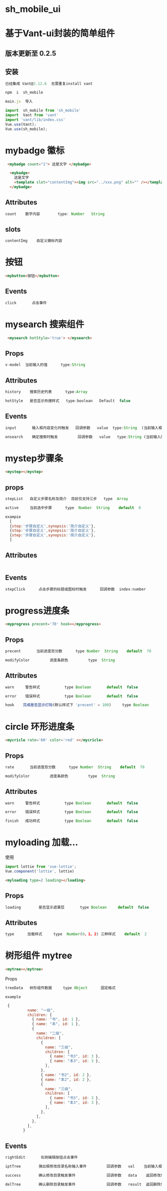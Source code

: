 # sh_mobile_ui

# 基于Vant-ui封装的简单组件
##  版本更新至  0.2.5
## 安装
```js
已经集成 Vant@2.12.6  无需重复install vant 
```
```js
npm  i  sh_mobile    
```
```js
main.js  导入

import  sh_mobile from 'sh_mobile'
import  Vant from 'vant'
import 'vant/lib/index.css'
Vue.use(Vant);
Vue.use(sh_mobile); 
```
# mybadge   徽标

```html
 <mybadge count="1"> 这是文字 </mybadge>

  <mybadge>
    这是文字
    <template slot="contentImg"><img src="../xxx.png" alt="" /></template>
  </mybadge>
```
## Attributes
```js
count    数字内容        type: Number   String
```

## slots
```js
contentImg    自定义徽标内容 
```

# 按钮

```html
<mybutton>按钮</mybutton>
```
## Events
```js
click       点击事件
```

# mysearch  搜索组件

```html
 <mysearch hotStyle='true'> </mysearch>
```
 
## Props
```js
v-model  当前输入的值      type:String  

```

## Attributes
```js
history    搜索历史列表      type:Array
```
```js
hotStyle   是否显示热搜样式   type:boolean   Default  false
```

## Events
```js 
input      	输入框内容变化时触发   回调参数   value  type:String  (当前输入框的值)
```
```js
onsearch    确定搜索时触发         回调参数   value   type:String (当前输入的值)   
```
# mystep步骤条

```html
<mystep></mystep> 
```
## props

```js
stepList   自定义步骤名称及简介  目前仅支持三步   type  Array    
```
```js
active     当前选中步骤      type  Number  String    default  0   
```
```js
exampie
  [
  {step:'步骤自定义',synopsis:'简介自定义'},
  {step:'步骤自定义',synopsis:'简介自定义'}, 
  {step:'步骤自定义',synopsis:'简介自定义'},
  ]
``` 


## Attributes 

```
```

## Events

```js
stepClick      点击步骤的标题或图标时触发      回调参数  index:number
```

# progress进度条

```html
<myprogress precent='70' hook></myprogress>
```

## Props

```js
precent       当前进度百分数      type Number  String    default  70
```

```js
modifyColor         进度条颜色         type  String
```

## Attributes
```js
warn     警告样式           type Boolean       default  false
```
```js
error    错误样式           type Boolean       default  false
```
```js
hook    完成是否显示打钩(默认样式下 'precent' = 100)     type Boolean       default  
```


# circle 环形进度条

```html
<mycricle rate='60' color='red' ></mycricle>
```
## Props

```js
rate       当前进度百分数      type Number  String    default  70
```

```js
modifyColor         进度条颜色         type  String
``` 

## Attributes 
```js
warn     警告样式           type Boolean       default  false
```
```js
error    错误样式           type Boolean       default  false
```
```js
finish   成功样式           type Boolean       default  false
```

#  myloading  加载...

使用
```js
import lottie from 'vue-lottie';
Vue.component('lottie', lottie)

```

```html
<myloading type=2 loading></loading>
```

## Props

```js
loading        是否显示遮罩层       type Boolean     default  false
```

## Attributes

```js
type      加载样式     type  Number(0、1、2) 三种样式    default  2
```
  

# 树形组件 mytree

```html
<mytree></mytree>
```

Props

```js
treeData   树形组件数据     type Object      固定格式   
```
```
example   
```
```js
 {
          name: "一级",
          children: [
            { name: "书", id: 1 },
            { name: "本", id: 1 },
            {
              name: "二级",
              children: [
                {
                  name: "三级",
                  children: [
                    { name: "书3", id: 3 },
                    { name: "本3", id: 3 },
                  ],
                },
                { name: "书2", id: 2 },
                { name: "本2", id: 2 },
                {
                  name: "三级",
                  children: [
                    { name: "书3", id: 3 },
                    { name: "本3", id: 3 },
                  ],
                },
              ],
            },
          ],
        }
```

## Events

```js
rightEdit       右侧编辑按钮点击事件      
```
```js
iptTree        弹出框修改目录名称输入事件         回调参数   val    当前输入框的值
```
```js
success        确认修改目录触发事件              回调参数   data    返回修改后的目录数据  
```
```js
delTree        确认删除目录触发事件              回调参数   result  返回删除后的目录数据
```